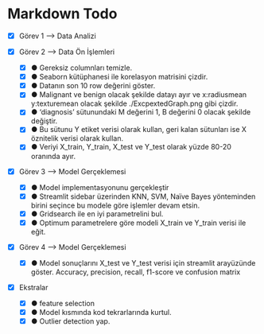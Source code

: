 # Markdown Todo

- [x] Görev 1 --> Data Analizi

- [x] Görev 2 --> Data Ön İşlemleri

  - [x] ● Gereksiz columnları temizle.
  - [x] ● Seaborn kütüphanesi ile korelasyon matrisini çizdir.
  - [x] ● Datanın son 10 row değerini göster.
  - [x] ● Malignant ve benign olacak şekilde datayı ayır ve x:radiusmean y:texturemean olacak şekilde ./ExcpextedGraph.png gibi çizdir.
  - [x] ● ‘diagnosis’ sütunundaki M değerini 1, B değerini 0 olacak şekilde değiştir.
  - [x] ● Bu sütunu Y etiket verisi olarak kullan, geri kalan sütunları ise X öznitelik verisi olarak kullan.
  - [x] ● Veriyi X_train, Y_train, X_test ve Y_test olarak yüzde 80-20 oranında ayır.
  <!-- !
   Bu görevi streamlitten bağımsız olarak yap. Yani buton ya da herhangi bir şeyle yapılmayacak. Data yüklenince script kendisi yapacak.
  -->

- [x] Görev 3 --> Model Gerçeklemesi

  - [x] ● Model implementasyonunu gerçekleştir
  - [x] ● Streamlit sidebar üzerinden KNN, SVM, Naïve Bayes yönteminden birini seçince bu modele göre işlemler devam etsin.
  - [x] ● Gridsearch ile en iyi parametrelini bul.
  - [x] ● Optimum parametrelere göre modeli X_train ve Y_train verisi ile eğit.

- [x] Görev 4 --> Model Gerçeklemesi

  - [x] ● Model sonuçlarını X_test ve Y_test verisi için streamlit arayüzünde göster. Accuracy, precision, recall, f1-score ve confusion matrix

- [x] Ekstralar

  - [x] ● feature selection
  - [x] ● Model kısmında kod tekrarlarında kurtul.
  - [x] ● Outlier detection yap.
